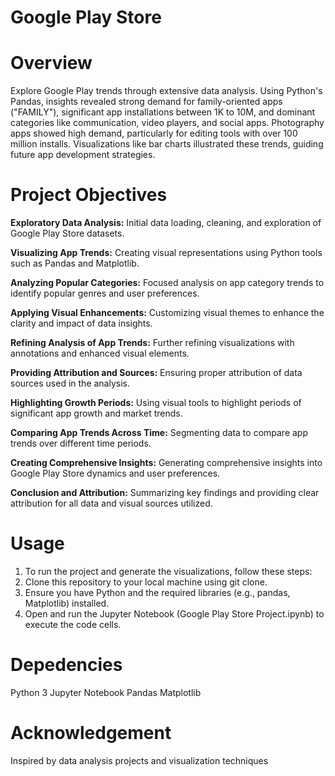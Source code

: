 # Google Play Store 
# Overview
Explore Google Play trends through extensive data analysis. Using Python's Pandas, insights revealed strong demand for family-oriented apps ("FAMILY"), significant app installations between 1K to 10M, and dominant categories like communication, video players, and social apps. Photography apps showed high demand, particularly for editing tools with over 100 million installs. Visualizations like bar charts illustrated these trends, guiding future app development strategies.

# Project Objectives 
**Exploratory Data Analysis:** Initial data loading, cleaning, and exploration of Google Play Store datasets.

**Visualizing App Trends:** Creating visual representations using Python tools such as Pandas and Matplotlib.

**Analyzing Popular Categories:** Focused analysis on app category trends to identify popular genres and user preferences.

**Applying Visual Enhancements:** Customizing visual themes to enhance the clarity and impact of data insights.

**Refining Analysis of App Trends:** Further refining visualizations with annotations and enhanced visual elements.

**Providing Attribution and Sources:** Ensuring proper attribution of data sources used in the analysis.

**Highlighting Growth Periods:** Using visual tools to highlight periods of significant app growth and market trends.

**Comparing App Trends Across Time:** Segmenting data to compare app trends over different time periods.

**Creating Comprehensive Insights:** Generating comprehensive insights into Google Play Store dynamics and user preferences.

**Conclusion and Attribution:** Summarizing key findings and providing clear attribution for all data and visual sources utilized.

# Usage
1) To run the project and generate the visualizations, follow these steps:
2) Clone this repository to your local machine using git clone.
3) Ensure you have Python and the required libraries (e.g., pandas, Matplotlib) installed.
4) Open and run the Jupyter Notebook (Google Play Store Project.ipynb) to execute the code cells.

# Depedencies
Python 3
Jupyter Notebook
Pandas
Matplotlib

# Acknowledgement
Inspired by data analysis projects and visualization techniques
